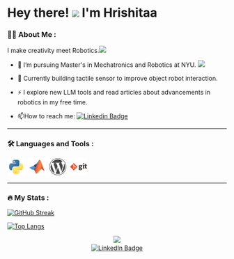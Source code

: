 <h1>
  Hey there!
  <img src="https://media.giphy.com/media/hvRJCLFzcasrR4ia7z/giphy.gif" width="30px"/>
  I'm Hrishitaa
</h1>

### :woman_technologist: About Me :
  I make creativity meet Robotics.<img src="https://media.giphy.com/media/WUlplcMpOCEmTGBtBW/giphy.gif" width="30">

- :robot: I’m pursuing Master's in Mechatronics and Robotics at NYU. <img src="https://media.giphy.com/media/BPMnSoBV5dZ5gOOGHh/giphy.gif" width="30">

- :seedling: Currently building tactile sensor to improve object robot interaction.

- :zap: I explore new LLM tools and read articles about advancements in robotics in my free time.

- :mailbox:How to reach me: [![Linkedin Badge](https://img.shields.io/badge/-hrishitaa-blue?style=flat&logo=Linkedin&logoColor=white)](https://www.linkedin.com/in/hrishitaa-kurchania/)

---

### :hammer_and_wrench: Languages and Tools :

<div>
  <img src="https://github.com/devicons/devicon/blob/master/icons/python/python-original.svg" title="Python" alt="Python" width="40" height="40"/>&nbsp;
  <img src="https://github.com/devicons/devicon/blob/master/icons/matlab/matlab-original.svg" title="Matlab" alt="Matlab" width="40" height="40"/>&nbsp;
  <img src="https://github.com/devicons/devicon/blob/master/icons/wordpress/wordpress-plain.svg" title="Wordpress" alt="Wordpress" width="40" height="40"/>&nbsp;
  <img src="https://github.com/devicons/devicon/blob/master/icons/git/git-original-wordmark.svg" title="Git" **alt="Git" width="40" height="40"/>
</div>

---

### :fire: My Stats :
[![GitHub Streak](http://github-readme-streak-stats.herokuapp.com?user=your-github-username&theme=dark&background=000000)](https://git.io/streak-stats)

[![Top Langs](https://github-readme-stats.vercel.app/api/top-langs/?username=your-github-username&layout=compact&theme=vision-friendly-dark)](https://github.com/anuraghazra/github-readme-stats)

<div id="header" align="center">
  <img src= "https://i.giphy.com/media/v1.Y2lkPTc5MGI3NjExaW9hdjk2dDc2MXhic3lnZTl4Y2ppM3VqczZoeGtzYmh0ZmhxdHVmdiZlcD12MV9pbnRlcm5hbF9naWZfYnlfaWQmY3Q9cw/eg4q8ka6zQuQ2qgKwe/giphy.gif" width="450"/>
</div>
<div id="badges" align="center">
  <a href="www.linkedin.com/in/hrishitaa-kurchania">
    <img src="https://img.shields.io/badge/LinkedIn-blue?style=for-the-badge&logo=linkedin&logoColor=white" alt="LinkedIn Badge"/>
  </a>
</div>
<div id="badges" align="center">
<img src="https://komarev.com/ghpvc/?username=HRISHITAA&style=flat-square&color=blue" alt=""/>
</div>


